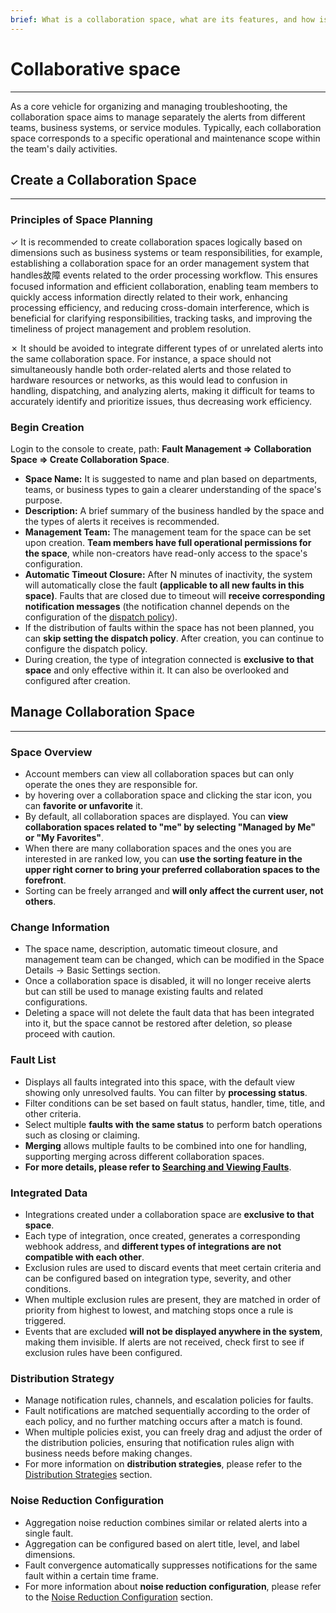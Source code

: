 ```yaml
---
brief: What is a collaboration space, what are its features, and how is it managed?
---
```


# Collaborative space

---

As a core vehicle for organizing and managing troubleshooting, the collaboration space aims to manage separately the alerts from different teams, business systems, or service modules. Typically, each collaboration space corresponds to a specific operational and maintenance scope within the team's daily activities.

## Create a Collaboration Space
---

### Principles of Space Planning

✓ It is recommended to create collaboration spaces logically based on dimensions such as business systems or team responsibilities, for example, establishing a collaboration space for an order management system that handles故障 events related to the order processing workflow. This ensures focused information and efficient collaboration, enabling team members to quickly access information directly related to their work, enhancing processing efficiency, and reducing cross-domain interference, which is beneficial for clarifying responsibilities, tracking tasks, and improving the timeliness of project management and problem resolution.

✗ It should be avoided to integrate different types of or unrelated alerts into the same collaboration space. For instance, a space should not simultaneously handle both order-related alerts and those related to hardware resources or networks, as this would lead to confusion in handling, dispatching, and analyzing alerts, making it difficult for teams to accurately identify and prioritize issues, thus decreasing work efficiency.


### Begin Creation
Login to the console to create, path: **Fault Management => Collaboration Space => Create Collaboration Space**.

- **Space Name:** It is suggested to name and plan based on departments, teams, or business types to gain a clearer understanding of the space's purpose.
- **Description:** A brief summary of the business handled by the space and the types of alerts it receives is recommended.
- **Management Team:** The management team for the space can be set upon creation. **Team members have full operational permissions for the space**, while non-creators have read-only access to the space's configuration.
- **Automatic Timeout Closure:** After N minutes of inactivity, the system will automatically close the fault **(applicable to all new faults in this space)**. Faults that are closed due to timeout will **receive corresponding notification messages** (the notification channel depends on the configuration of the [dispatch policy](https://docs.flashcat.cloud/zh/flashduty/escalate-rule-settings)).
- If the distribution of faults within the space has not been planned, you can **skip setting the dispatch policy**. After creation, you can continue to configure the dispatch policy.
- During creation, the type of integration connected is **exclusive to that space** and only effective within it. It can also be overlooked and configured after creation.


## Manage Collaboration Space
---
### Space Overview
- Account members can view all collaboration spaces but can only operate the ones they are responsible for.
- by hovering over a collaboration space and clicking the star icon, you can **favorite or unfavorite** it.
- By default, all collaboration spaces are displayed. You can **view collaboration spaces related to "me" by selecting "Managed by Me" or "My Favorites"**.
- When there are many collaboration spaces and the ones you are interested in are ranked low, you can **use the sorting feature in the upper right corner to bring your preferred collaboration spaces to the forefront**.
- Sorting can be freely arranged and **will only affect the current user, not others**.


### Change Information
- The space name, description, automatic timeout closure, and management team can be changed, which can be modified in the Space Details -> Basic Settings section.
- Once a collaboration space is disabled, it will no longer receive alerts but can still be used to manage existing faults and related configurations.
- Deleting a space will not delete the fault data that has been integrated into it, but the space cannot be restored after deletion, so please proceed with caution.

### Fault List
- Displays all faults integrated into this space, with the default view showing only unresolved faults. You can filter by **processing status**.
- Filter conditions can be set based on fault status, handler, time, title, and other criteria.
- Select multiple **faults with the same status** to perform batch operations such as closing or claiming.
- **Merging** allows multiple faults to be combined into one for handling, supporting merging across different collaboration spaces.
- **For more details, please refer to [Searching and Viewing Faults](https://docs.flashcat.cloud/zh/flashduty/view-incidents)**.


### Integrated Data
- Integrations created under a collaboration space are **exclusive to that space**.
- Each type of integration, once created, generates a corresponding webhook address, and **different types of integrations are not compatible with each other**.
- Exclusion rules are used to discard events that meet certain criteria and can be configured based on integration type, severity, and other conditions.
- When multiple exclusion rules are present, they are matched in order of priority from highest to lowest, and matching stops once a rule is triggered.
- Events that are excluded **will not be displayed anywhere in the system**, making them invisible. If alerts are not received, check first to see if exclusion rules have been configured.

### Distribution Strategy
- Manage notification rules, channels, and escalation policies for faults.
- Fault notifications are matched sequentially according to the order of each policy, and no further matching occurs after a match is found.
- When multiple policies exist, you can freely drag and adjust the order of the distribution policies, ensuring that notification rules align with business needs before making changes.
- For more information on **distribution strategies**, please refer to the [Distribution Strategies](https://docs.flashcat.cloud/zh/flashduty/escalate-rule-settings) section.

### Noise Reduction Configuration
- Aggregation noise reduction combines similar or related alerts into a single fault.
- Aggregation can be configured based on alert title, level, and label dimensions.
- Fault convergence automatically suppresses notifications for the same fault within a certain time frame.
- For more information about **noise reduction configuration**, please refer to the [Noise Reduction Configuration](https://docs.flashcat.cloud/zh/flashduty/noise-reduction-settings) section.
